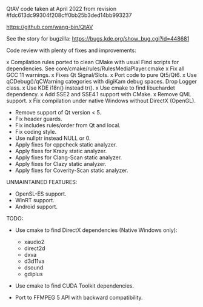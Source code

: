 QtAV code taken at April 2022 from revision #fdc613dc99304f208cff0bb25b3ded14bb993237

https://github.com/wang-bin/QtAV

See the story for bugzilla: https://bugs.kde.org/show_bug.cgi?id=448681

Code review with plenty of fixes and improvements:

x Compilation rules ported to clean CMake with usual Find scripts for dependencies.
  See core/cmake/rules/RulesMediaPlayer.cmake
x Fix all GCC 11 warnings.
x Fixes Qt Signal/Slots.
x Port code to pure Qt5/Qt6.
x Use qCDebug()/qCWarning categories with digiKam debug spaces. Drop Logger class.
x Use KDE i18n() instead tr().
x Use cmake to find libuchardet dependency.
x Add SSE2 and SSE4.1 support with CMake.
x Remove QML support.
x Fix compilation under native Windows without DirectX (OpenGL).
* Remove support of Qt version < 5.
* Fix header guards.
* Fix includes rules/order from Qt and local.
* Fix coding style.
* Use nullptr instead NULL or 0.
* Apply fixes for cppcheck static analyzer.
* Apply fixes for Krazy static analyzer.
* Apply fixes for Clang-Scan static analyzer.
* Apply fixes for Clazy static analyzer.
* Apply fixes for Coverity-Scan static analyzer.

UNMAINTAINED FEATURES:

- OpenSL-ES support.
- WinRT support.
- Android support.

TODO:

+ Use cmake to find DirectX dependencies (Native Windows only):
  - xaudio2
  - direct2d
  - dxva
  - d3d11va
  - dsound
  - gdiplus

+ Use cmake to find CUDA Toolkit dependencies.
+ Port to FFMPEG 5 API with backward compatibility.
